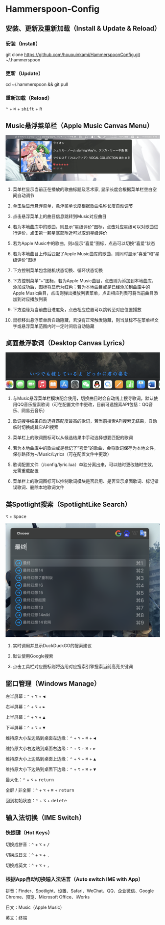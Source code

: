 # Hammerspoon-Config

## 安装、更新及重新加载（Install & Update & Reload）

### 安装（Install）

git clone https://github.com/hououinkami/HammerspoonConfig.git ~/.hammerspoon

### 更新（Update）

cd ~/.hammerspoon && git pull

### 重新加载（Reload）

<kbd>⌃</kbd> + <kbd>⌘</kbd> + <kbd>shift</kbd> + <kbd>R</kbd>

## Music悬浮菜单栏（Apple Music Canvas Menu）

![image](https://github.com/hououinkami/HammerspoonConfig/raw/main/image/README/Music.png)

1. 菜单栏显示当前正在播放的歌曲标题及艺术家, 显示长度会根据菜单栏空白空间自动调节

2. 单击后显示悬浮菜单，悬浮菜单长度根据歌曲名称长度自动调节

3. 点击悬浮菜单上的曲目信息跳转到Music对应曲目

4. 若为本地曲库中的歌曲，则显示“星级评价”图标，点击对应星级可以对歌曲进行评价，点击第一颗星底部附近可以取消星级评价

5. 若为Apple Music中的歌曲，则a显示“喜爱”图标，点击可以切换“喜爱”状态

6. 若为本地曲目上传后匹配了Apple Music曲库的歌曲，则同时显示“喜爱”和“星级评价”图标

7. 下方控制菜单包含随机状态切换、循环状态切换

8. 下方控制菜单“+”图标，若为Apple Music曲目，点击则为添加到本地曲库，添加成功后，图标将显示为红色；若为本地曲目或是已经添加到曲库中的Apple Music曲目，点击则弹出播放列表菜单，点击相应列表可将当前曲目添加到对应播放列表

9. 下方边缘为当前曲目进度条，点击相应位置可以跳转至对应位置播放

10. 鼠标移出悬浮菜单后自动隐藏，若没有正常触发隐藏，则当鼠标不在菜单栏文字或悬浮菜单范围内时一定时间后自动隐藏

## 桌面悬浮歌词（Desktop Canvas Lyrics）

![image](https://github.com/hououinkami/HammerspoonConfig/raw/main/image/README/Lyrics.png)

1. 与Music悬浮菜单栏模块配合使用，切换曲目时会自动线上搜寻歌词，默认使用QQ音乐搜索歌词（可在配置文件中更改，目前可选搜索API包括：QQ音乐、网易云音乐）

2. 歌词搜寻结果自动选择匹配度最高的歌词，若当前搜索API搜索无结果，自动临时切换成其它API搜索

3. 菜单栏上的歌词图标可以从候选结果中手动选择想要匹配的歌词

4. 若为本地曲库中的歌曲或是标记了“喜爱”的歌曲，会将歌词保存为本地文件，保存路径为~/Music/Lyrics（可在配置文件中更改）

5. 歌词配置文件（/config/lyric.lua）单独分离出来，可以随时更改随时生效，无需重载配置

6. 菜单栏上的歌词图标可以控制歌词模块是否启用、是否显示桌面歌词、标记错误歌词、删除本地歌词文件


## 类Spotlight搜索（SpotlightLike Search）

<kbd>⌥</kbd> + <kbd>Space</kbd>

![image](https://github.com/hououinkami/HammerspoonConfig/raw/main/image/README/SpotlightLike.png)

1. 实时调用并显示DuckDuckGO的搜索建议

2. 默认使用Google搜索

3. 点击工具栏对应图标则将选用对应搜索引擎搜索当前高亮关键词


## 窗口管理（Windows Manage）

左半屏幕：<kbd>⌃</kbd> + <kbd>⌥</kbd> + <kbd>◀︎</kbd>

右半屏幕：<kbd>⌃</kbd> + <kbd>⌥</kbd> + <kbd>►</kbd>

上半屏幕：<kbd>⌃</kbd> + <kbd>⌥</kbd> + <kbd>▲</kbd>

下半屏幕：<kbd>⌃</kbd> + <kbd>⌥</kbd> + <kbd>▼</kbd>

维持原大小左边贴到桌面左边缘：<kbd>⌃</kbd> + <kbd>⌥</kbd> + <kbd>⌘</kbd> + <kbd>◀︎</kbd>

维持原大小右边贴到桌面右边缘：<kbd>⌃</kbd> + <kbd>⌥</kbd> + <kbd>⌘</kbd> + <kbd>►</kbd>

维持原大小上边贴到桌面上边缘：<kbd>⌃</kbd> + <kbd>⌥</kbd> + <kbd>⌘</kbd> + <kbd>▲</kbd>

维持原大小下边贴到桌面下边缘：<kbd>⌃</kbd> + <kbd>⌥</kbd> + <kbd>⌘</kbd> + <kbd>▼</kbd>

最大化：<kbd>⌃</kbd> + <kbd>⌥</kbd> + <kbd>return</kbd>

全屏 / 非全屏：<kbd>⌃</kbd> + <kbd>⌥</kbd> + <kbd>⌘</kbd> + <kbd>return</kbd>

回到初始状态：<kbd>⌃</kbd> + <kbd>⌥</kbd> + <kbd>delete</kbd>

## 输入法切换（IME Switch）

### 快捷键（Hot Keys）

切换成拼音：<kbd>⌃</kbd> + <kbd>⌥</kbd> + <kbd>/</kbd>

切换成日文：<kbd>⌃</kbd> + <kbd>⌥</kbd> + <kbd>.</kbd>

切换成英文：<kbd>⌃</kbd> + <kbd>⌥</kbd> + <kbd>,</kbd>

### 根据App自动切换输入法语言（Auto switch IME with App）

拼音：Finder、Spotlight、设置、Safari、WeChat、QQ、企业微信、Google Chrome、预览、Microsoft Office、iWorks

日文：Music（Apple Music）

英文：终端
